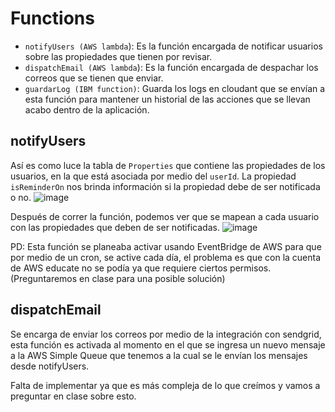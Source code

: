 # Functions

- `notifyUsers (AWS lambda`): Es la función encargada de notificar usuarios sobre las propiedades que tienen por revisar.
- `dispatchEmail (AWS lambda`): Es la función encargada de despachar los correos que se tienen que enviar.
- `guardarLog (IBM function)`: Guarda los logs en cloudant que se envían a esta función para mantener un historial de las acciones que se llevan acabo dentro de la aplicación.


## notifyUsers

Así es como luce la tabla de `Properties` que contiene las propiedades de los usuarios, en la que está asociada por medio del `userId`. La propiedad `isReminderOn` nos brinda información si la propiedad debe de ser notificada o no.
![image](https://user-images.githubusercontent.com/76458618/138637997-e7b4eca0-59b8-48c1-bc1b-2ad15e3c05e0.png)

Después de correr la función, podemos ver que se mapean a cada usuario con las propiedades que deben de ser notificadas.
![image](https://user-images.githubusercontent.com/76458618/138638367-3e27e10d-1ad4-42ae-9ee0-209f0e917912.png)

PD: Esta función se planeaba activar usando EventBridge de AWS para que por medio de un cron, se active cada día, el problema es que con la cuenta de AWS educate no se podía ya que requiere ciertos permisos. (Preguntaremos en clase para una posible solución)

## dispatchEmail

Se encarga de enviar los correos por medio de la integración con sendgrid, esta función es activada al momento en el que se ingresa un nuevo mensaje a la AWS Simple Queue que tenemos a la cual se le envían los mensajes desde notifyUsers.

Falta de implementar ya que es más compleja de lo que creímos y vamos a preguntar en clase sobre esto.
